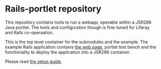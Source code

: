 Rails-portlet repository
========================
This repository contains tools to run a webapp, operable within a JSR286 Java portlet.
The tools and configuration though is fine-tuned for Liferay and Rails co-operaation. 

This is the top level container for the submodules and the example. The example Rails application contains [the web page](http://rails-portlet.rubyforge.org/), portlet test bench and the functionality to deploy the application into a JSR286 container.

Please read [the setup guide](http://rails-portlet.rubyforge.org/doc/defaultsetup.html).

